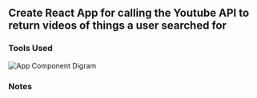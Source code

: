 ## Create React App for calling the Youtube API to return videos of things a user searched for

### Tools Used


![App Component Digram]()


### Notes